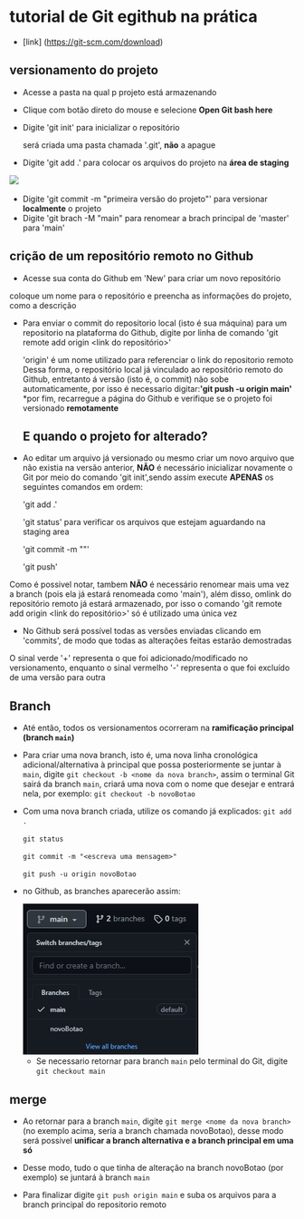 # tutorial de Git egithub na prática


* [link] (https://git-scm.com/download)

## versionamento do projeto
* Acesse a pasta na qual p projeto está armazenando
* Clique com botão direto do mouse e selecione **Open Git bash here**
* Digite 'git init' para inicializar o repositório
   
   será criada uma pasta chamada '.git', **não** a apague 
* Digite 'git add .' para colocar os arquivos do projeto na **área de staging**
  
<img src="https://i1.wp.com/www.markus-gattol.name/misc/mm/si/content/git_git_add.png">

* Digite 'git commit -m "primeira versão do projeto"' para versionar **localmente** o projeto
* Digite 'git brach -M "main" para renomear a brach principal de 'master' para 'main'

## crição de um repositório remoto no Github
* Acesse sua conta do Github em 'New' para criar um novo repositório

coloque um nome para o repositório e preencha as informações  do projeto, como a descrição
* Para enviar o commit do repositorio local (isto é sua máquina) para um repositorio na plataforma do Github,
  digite por linha de comando 'git remote add origin <link do repositório>'

  'origin' é um nome utilizado para referenciar o link do repositorio remoto Dessa forma, o repositório local já 
  vinculado ao repositório remoto do Github, entretanto
  á versão (isto é, o commit) não sobe automaticamente, por isso é necessario digitar:**'git push -u origin main'**
  *por fim, recarregue a página do Github e verifique se o projeto foi versionado **remotamente**

  ## E quando o projeto for alterado? 


* Ao editar um arquivo já versionado ou mesmo criar um novo arquivo que não existia na versão anterior, **NÃO** é necessário  inicializar novamente o Git por meio do comando 'git init',sendo assim execute **APENAS** os seguintes comandos em ordem:
   
   'git add .'

   'git status' para verificar os arquivos que estejam aguardando na staging area

   'git commit -m "<escreva uma mensagem detalhando o que foi alterado>"'

   'git push'

Como é possivel notar, tambem **NÃO** é necessário renomear mais uma vez a branch (pois ela já estará renomeada como 'main'), além disso, omlink do repositório remoto já estará armazenado, por isso o comando 'git remote add origin <link do repositório>' só é utilizado uma única vez

* No Github será possível todas as versões enviadas clicando em 'commits', de modo que todas as alterações feitas estarão demostradas

O sinal verde '+' representa o que foi adicionado/modificado no versionamento, enquanto o sinal vermelho '-' representa o que foi excluído de uma versão para outra
## Branch

* Até então, todos os versionamentos ocorreram na **ramificação principal (branch `main`)**
* Para criar uma nova branch, isto é, uma nova linha cronológica adicional/alternativa à principal que possa posteriormente se juntar à `main`, digite `git checkout -b <nome da nova branch>`, assim o terminal Git sairá da branch `main`, criará uma nova com o nome que desejar e entrará nela, por exemplo: `git checkout -b novoBotao`
* Com uma nova branch criada, utilize os comando já explicados:
    `git add .`

    `git status` 

    `git commit -m "<escreva uma mensagem>"`
  
    `git push -u origin novoBotao`

* no Github, as branches aparecerão assim:
  
  <img src="imgBranch.PNG">

  * Se necessario retornar para branch `main` pelo terminal do Git, digite `git checkout main`

## merge

* Ao retornar para a branch `main`, digite `git merge <nome da nova branch>` (no exemplo acima, seria a branch chamada novoBotao), desse modo será possivel **unificar a branch alternativa e a branch principal em uma só**

* Desse modo, tudo o que tinha de alteração na branch novoBotao (por exemplo) se juntará à branch `main`

* Para finalizar digite `git push origin main` e suba os arquivos para a branch principal do repositorio remoto
